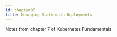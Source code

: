 ```yaml
---
id: chapter07
title: Managing State with Deployments
---
```


Notes from chapter 7 of Kubernetes Fundamentals